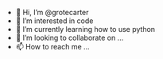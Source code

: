 - 👋 Hi, I’m @grotecarter
- 👀 I’m interested in code
- 🌱 I’m currently learning how to use python
- 💞️ I’m looking to collaborate on ...
- 📫 How to reach me ...

<!---
grotecarter/grotecarter is a ✨ special ✨ repository because its `README.md` (this file) appears on your GitHub profile.
You can click the Preview link to take a look at your changes.
--->
